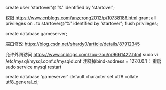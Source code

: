 create user 'startover'@'%' identified  by 'startover';


权限
https://www.cnblogs.com/anzerong2012/p/10738186.html
grant all privileges on *.* to startover@'%' identified by 'startover';
flush privileges;

create database gameserver;

端口修改
https://blog.csdn.net/shardy0/article/details/87912345


允许外网访问
https://www.cnblogs.com/zou-zou/p/9661422.html
sudo vi /etc/mysql/mysql.conf.d/mysqld.cnf
注释掉bind-address = 127.0.0.1：
重启sudo service mysql restart


create database 'gameserver' default character set utf8 collate utf8_general_ci;

